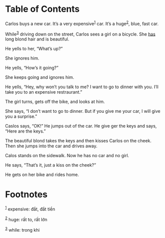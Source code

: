 
# Table of Contents



Carlos buys a new car. It&rsquo;s a very expensive<sup><a id="fnr.1" class="footref" href="#fn.1" role="doc-backlink">1</a></sup> car. It&rsquo;s a huge<sup><a id="fnr.2" class="footref" href="#fn.2" role="doc-backlink">2</a></sup>, blue, fast car.

While<sup><a id="fnr.3" class="footref" href="#fn.3" role="doc-backlink">3</a></sup> driving down on the street, Carlos sees a girl on a bicycle. She [has](has.md) long blond hair and is beautiful.

He yells to her, &ldquo;What&rsquo;s up?&rdquo;

She ignores him.

He yells, &ldquo;How&rsquo;s it going?&rdquo;

She keeps going and ignores him.

He yells, &ldquo;Hey, why won&rsquo;t you talk to me? I want to go to dinner with you. I&rsquo;ll take you to an expensive restraurant.&rdquo;

The girl turns, gets off the bike, and looks at him.

She says, &ldquo;I don&rsquo;t want to go to dinner. But if you give me your car, I will give you a surprise.&rdquo;

Caslos says, &ldquo;OK!&rdquo; He jumps out of the car. He give ger the keys and says, &ldquo;Here are the keys.&rdquo;

The beautiful blond takes the keys and then kisses Carlos on the cheek. Then she jumps into the car and drives away.

Calos stands on the sidewalk. Now he has no car and no girl.

He says, &ldquo;That&rsquo;s it, just a kiss on the cheek?&rdquo;

He gets on her bike and rides home.


# Footnotes

<sup><a id="fn.1" href="#fnr.1">1</a></sup> expensive: đắt, đắt tiền

<sup><a id="fn.2" href="#fnr.2">2</a></sup> huge: rất to, rất lớn

<sup><a id="fn.3" href="#fnr.3">3</a></sup> while: trong khi
